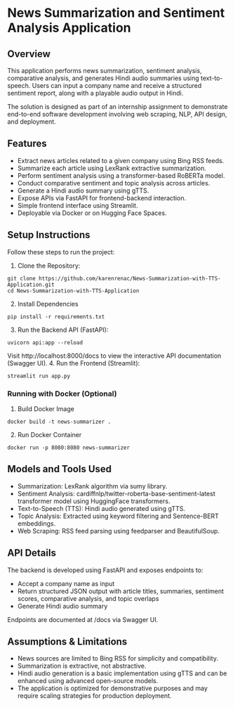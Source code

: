# News Summarization and Sentiment Analysis Application

## Overview

This application performs news summarization, sentiment analysis, comparative analysis, and generates Hindi audio summaries using text-to-speech. Users can input a company name and receive a structured sentiment report, along with a playable audio output in Hindi.

The solution is designed as part of an internship assignment to demonstrate end-to-end software development involving web scraping, NLP, API design, and deployment.

## Features

- Extract news articles related to a given company using Bing RSS feeds.
- Summarize each article using LexRank extractive summarization.
- Perform sentiment analysis using a transformer-based RoBERTa model.
- Conduct comparative sentiment and topic analysis across articles.
- Generate a Hindi audio summary using gTTS.
- Expose APIs via FastAPI for frontend-backend interaction.
- Simple frontend interface using Streamlit.
- Deployable via Docker or on Hugging Face Spaces.


## Setup Instructions
Follow these steps to run the project:
1. Clone the Repository:
```
git clone https://github.com/karenrenac/News-Summarization-with-TTS-Application.git
cd News-Summarization-with-TTS-Application
```
2. Install Dependencies
```
pip install -r requirements.txt
```
3. Run the Backend API (FastAPI):
```
uvicorn api:app --reload
```
Visit http://localhost:8000/docs to view the interactive API documentation (Swagger UI).
4. Run the Frontend (Streamlit):
```
streamlit run app.py
```

### Running with Docker (Optional)
1. Build Docker Image
```
docker build -t news-summarizer .
```
2. Run Docker Container
```
docker run -p 8080:8080 news-summarizer
```

## Models and Tools Used
* Summarization: LexRank algorithm via sumy library.
* Sentiment Analysis: cardiffnlp/twitter-roberta-base-sentiment-latest transformer model using HuggingFace transformers.
* Text-to-Speech (TTS): Hindi audio generated using gTTS.
* Topic Analysis: Extracted using keyword filtering and Sentence-BERT embeddings.
* Web Scraping: RSS feed parsing using feedparser and BeautifulSoup.

## API Details
The backend is developed using FastAPI and exposes endpoints to:

* Accept a company name as input
* Return structured JSON output with article titles, summaries, sentiment scores, comparative analysis, and topic overlaps
* Generate Hindi audio summary

Endpoints are documented at /docs via Swagger UI.

## Assumptions & Limitations
* News sources are limited to Bing RSS for simplicity and compatibility.
* Summarization is extractive, not abstractive.
* Hindi audio generation is a basic implementation using gTTS and can be enhanced using advanced open-source models.
* The application is optimized for demonstrative purposes and may require scaling strategies for production deployment.